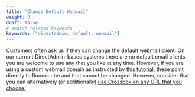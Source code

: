 ```yaml
---
title: "Change Default Webmail"
weight: 3
draft: false
# search related keywords
keywords: ["directadmin, default, webmail"]
---
```


Customers often ask us if they can change the default webmail client. On our current DirectAdmin-based systems there are no default email clients, you are welcome to use any that you like at any time. However, if you are using a custom webmail domain as instructed by [this tutorial](https://mxroutehelp.com/index.php/2019/08/25/custom-webmail-pop-imap-smtp-domain/), these point directly to Roundcube and that cannot be changed. However, consider that you can alternatively (or additionally) [use Crossbox on any URL that you choose.](https://mxroute.com/docs/branding-crossbox/)